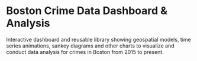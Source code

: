 # Boston Crime Data Dashboard & Analysis

Interactive dashboard and reusable library showing geospatial models, time series animations, sankey diagrams and other charts to visualize and conduct data analysis for crimes in Boston from 2015 to present. 
